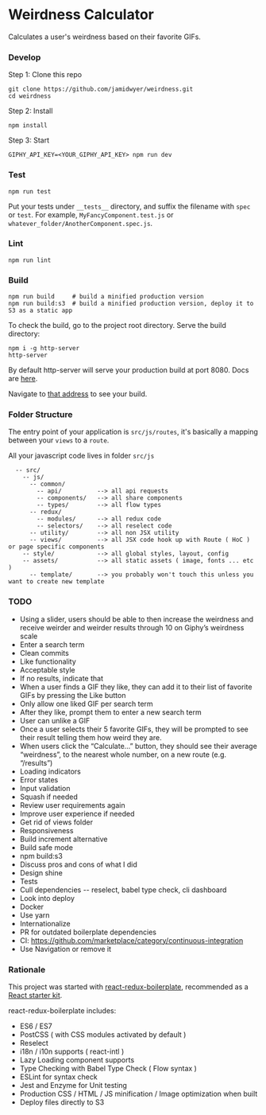 # Weirdness Calculator

Calculates a user's weirdness based on their favorite GIFs.

### Develop

Step 1: Clone this repo
```
git clone https://github.com/jamidwyer/weirdness.git
cd weirdness
```

Step 2: Install

```
npm install
```

Step 3: Start

```
GIPHY_API_KEY=<YOUR_GIPHY_API_KEY> npm run dev
```

### Test

```
npm run test
```

Put your tests under `__tests__` directory, and suffix the filename with `spec` or `test`. For example, `MyFancyComponent.test.js` or `whatever_folder/AnotherComponent.spec.js`.

### Lint

```
npm run lint
```

### Build
```
npm run build     # build a minified production version
npm run build:s3  # build a minified production version, deploy it to S3 as a static app
```

To check the build, go to the project root directory. Serve the build directory:

```
npm i -g http-server
http-server
```

By default http-server will serve your production build at port 8080.  Docs are [here](https://www.npmjs.com/package/http-server).

Navigate to [that address](http://localhost:8080) to see your build.


### Folder Structure

The entry point of your application is `src/js/routes`, it's basically a mapping between your `views` to a `route`.

All your javascript code lives in folder `src/js`

```
  -- src/
    -- js/
      -- common/
        -- api/          --> all api requests
        -- components/   --> all share components
        -- types/        --> all flow types
      -- redux/
        -- modules/      --> all redux code
        -- selectors/    --> all reselect code
      -- utility/        --> all non JSX utility
      -- views/          --> all JSX code hook up with Route ( HoC ) or page specific components
    -- style/            --> all global styles, layout, config
    -- assets/           --> all static assets ( image, fonts ... etc )
      -- template/       --> you probably won't touch this unless you want to create new template

```
### TODO
* Using a slider, users should be able to then increase the weirdness and receive weirder and weirder results through 10 on Giphy’s weirdness scale
* Enter a search term
* Clean commits
* Like functionality
* Acceptable style
* If no results, indicate that
* When a user finds a GIF they like, they can add it to their list of favorite GIFs by pressing the Like button
* Only allow one liked GIF per search term
* After they like, prompt them to enter a new search term
* User can unlike a GIF
* Once a user selects their 5 favorite GIFs, they will be
prompted to see their result telling them how weird they are.
* When users click the “Calculate…” button, they should see their average “weirdness”, to
the nearest whole number, on a new route (e.g. “/results”)
* Loading indicators
* Error states
* Input validation
* Squash if needed
* Review user requirements again
* Improve user experience if needed
* Get rid of views folder
* Responsiveness
* Build increment alternative
* Build safe mode
* npm build:s3
* Discuss pros and cons of what I did
* Design shine
* Tests
* Cull dependencies -- reselect, babel type check, cli dashboard
* Look into deploy
* Docker
* Use yarn
* Internationalize
* PR for outdated boilerplate dependencies
* CI: https://github.com/marketplace/category/continuous-integration
* Use Navigation or remove it

### Rationale
This project was started with [react-redux-boilerplate](https://github.com/iroy2000/react-redux-boilerplate), recommended as a [React starter kit](https://reactjs.org/community/starter-kits.html).

react-redux-boilerplate includes:
* ES6 / ES7
* PostCSS ( with CSS modules activated by default )
* Reselect
* i18n / i10n supports ( react-intl )
* Lazy Loading component supports
* Type Checking with Babel Type Check ( Flow syntax )
* ESLint for syntax check
* Jest and Enzyme for Unit testing
* Production CSS / HTML / JS minification / Image optimization when built
* Deploy files directly to S3
